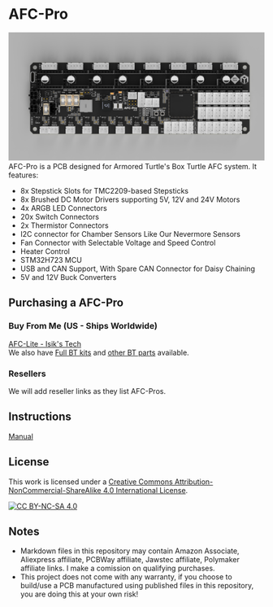 # AFC-Pro
![AFC-Pro PCB](./Images/PCB.PNG)
AFC-Pro is a PCB designed for Armored Turtle's Box Turtle AFC system. It features:
- 8x Stepstick Slots for TMC2209-based Stepsticks
- 8x Brushed DC Motor Drivers supporting 5V, 12V and 24V Motors
- 4x ARGB LED Connectors
- 20x Switch Connectors
- 2x Thermistor Connectors
- I2C connector for Chamber Sensors Like Our Nevermore Sensors
- Fan Connector with Selectable Voltage and Speed Control
- Heater Control
- STM32H723 MCU
- USB and CAN Support, With Spare CAN Connector for Daisy Chaining
- 5V and 12V Buck Converters

## Purchasing a AFC-Pro
### Buy From Me (US - Ships Worldwide)
[AFC-Lite - Isik's Tech](https://store.isiks.tech/products/afc-pro) <br>
We also have [Full BT kits](https://store.isiks.tech/products/box-turtle-kit) and [other BT parts](https://store.isiks.tech/collections/box-turtle-parts) available.

### Resellers
We will add reseller links as they list AFC-Pros.

## Instructions
[Manual](./Docs/AFC-Pro_Manual.pdf)

## License
This work is licensed under a
[Creative Commons Attribution-NonCommercial-ShareAlike 4.0 International License][cc-by-nc-sa].

[![CC BY-NC-SA 4.0][cc-by-nc-sa-image]][cc-by-nc-sa]

[cc-by-nc-sa]: http://creativecommons.org/licenses/by-nc-sa/4.0/
[cc-by-nc-sa-image]: https://licensebuttons.net/l/by-nc-sa/4.0/88x31.png
[cc-by-nc-sa-shield]: https://img.shields.io/badge/License-CC%20BY--NC--SA%204.0-lightgrey.svg

## Notes
- Markdown files in this repository may contain Amazon Associate, Aliexpress affiliate, PCBWay affiliate, Jawstec affiliate, Polymaker affiliate links. I make a comission on qualifying purchases.
- This project does not come with any warranty, if you choose to build/use a PCB manufactured using published files in this repository, you are doing this at your own risk!
